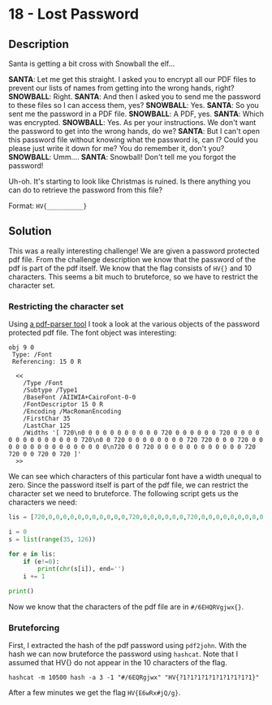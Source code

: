 # 18 - Lost Password

## Description

Santa is getting a bit cross with Snowball the elf...

**SANTA**: Let me get this straight. I asked you to encrypt all our PDF files to prevent our lists of names from getting into the wrong hands, right?
**SNOWBALL**: Right.
**SANTA**: And then I asked you to send me the password to these files so I can access them, yes?
**SNOWBALL**: Yes.
**SANTA**: So you sent me the password in a PDF file.
**SNOWBALL**: A PDF, yes.
**SANTA**: Which was encrypted.
**SNOWBALL**: Yes. As per your instructions. We don't want the password to get into the wrong hands, do we?
**SANTA**: But I can't open this password file without knowing what the password is, can I? Could you please just write it down for me? You do remember it, don't you?
**SNOWBALL**: Umm....
**SANTA**: Snowball! Don't tell me you forgot the password!

Uh-oh. It's starting to look like Christmas is ruined. Is there anything you can do to retrieve the password from this file?

Format: `HV{__________}`

## Solution

This was a really interesting challenge! We are given a password protected pdf file. From the challenge description we
know that the password of the pdf is part of the pdf itself. We know that the flag consists of `HV{}` and 10 characters.
This seems a bit much to bruteforce, so we have to restrict the character set.

### Restricting the character set

Using [a pdf-parser tool](https://blog.didierstevens.com/programs/pdf-tools/) I took a look at the various objects of
the password protected pdf file. The font object was interesting:

```
obj 9 0
 Type: /Font
 Referencing: 15 0 R

  <<
    /Type /Font
    /Subtype /Type1
    /BaseFont /AIIWIA+CairoFont-0-0
    /FontDescriptor 15 0 R
    /Encoding /MacRomanEncoding
    /FirstChar 35
    /LastChar 125
    /Widths '[ 720\n0 0 0 0 0 0 0 0 0 0 0 720 0 0 0 0 0 0 720 0 0 0 0 0 0 0 0 0 0 0 0 0 0 720\n0 0 720 0 0 0 0 0 0 0 0 720 720 0 0 0 720 0 0 0 0 0 0 0 0 0 0 0 0 0 0 0 0\n720 0 0 720 0 0 0 0 0 0 0 0 0 0 0 0 720 720 0 0 720 0 720 ]'
  >>
```

We can see which characters of this particular font have a width unequal to zero. Since the password itself is part of
the pdf file, we can restrict the character set we need to bruteforce. The following script gets us the characters we
need:

```python
lis = [720,0,0,0,0,0,0,0,0,0,0,0,720,0,0,0,0,0,0,720,0,0,0,0,0,0,0,0,0,0,0,0,0,0,720,0,0,720,0,0,0,0,0,0,0,0,720,720,0,0,0,720,0,0,0,0,0,0,0,0,0,0,0,0,0,0,0,0,720,0,0,720,0,0,0,0,0,0,0,0,0,0,0,0,720,720,0,0,720,0,720]

i = 0
s = list(range(35, 126))

for e in lis:
    if (e!=0):
        print(chr(s[i]), end='')
    i += 1

print()
```

Now we know that the characters of the pdf file are in `#/6EHQRVgjwx{}`.

### Bruteforcing

First, I extracted the hash of the pdf password using `pdf2john`. With the hash we can now bruteforce the password using
`hashcat`. Note that I assumed that HV{} do not appear in the 10 characters of the flag.

```
hashcat -m 10500 hash -a 3 -1 "#/6EQRgjwx" "HV{?1?1?1?1?1?1?1?1?1?1}"
```

After a few minutes we get the flag `HV{E6wRx#jQ/g}`.

